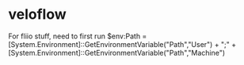 # veloflow

For fliio stuff, need to first run $env:Path = [System.Environment]::GetEnvironmentVariable("Path","User") + ";" + [System.Environment]::GetEnvironmentVariable("Path","Machine")